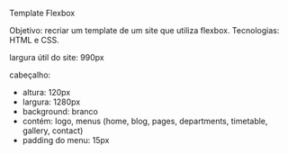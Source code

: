 Template Flexbox

Objetivo: recriar um template de um site que utiliza flexbox.
Tecnologias: HTML e CSS.

largura útil do site: 990px

cabeçalho:

- altura: 120px
- largura: 1280px
- background: branco
- contém: logo, menus (home, blog, pages, departments, timetable, gallery, contact)
- padding do menu: 15px
